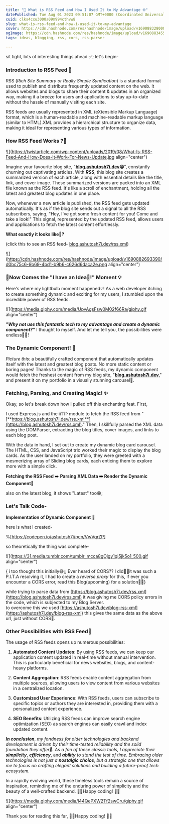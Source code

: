 ```yaml
---
title: "📝 What is RSS Feed and How I Used It to My Advantage 🌐"
datePublished: Tue Aug 01 2023 09:51:07 GMT+0000 (Coordinated Universal Time)
cuid: clks4cxu3000a09m994cthvw8
slug: what-is-rss-feed-and-how-i-used-it-to-my-advantage
cover: https://cdn.hashnode.com/res/hashnode/image/upload/v1690883280084/4c488a56-cd95-414f-b797-3f66fd809036.png
ogImage: https://cdn.hashnode.com/res/hashnode/image/upload/v1690883455117/7693d5d7-b016-4e39-b976-e51a0148fbe2.png
tags: ideas, blogging, rss, cors, rss-parser

---
```


sit tight, lots of interesting things ahead ✅; let's begin-

### **Introduction to RSS Feed** 📰

RSS (*Rich Site Summary or Really Simple Syndication*) is a standard format used to publish and distribute frequently updated content on the web. It allows websites and blogs to share their content & updates in an organized way, making it a breeze for users and applications to stay up-to-date without the hassle of manually visiting each site.

RSS feeds are usually represented in XML (eXtensible Markup Language) format, which is a human-readable and machine-readable markup language (similar to HTML).XML provides a hierarchical structure to organize data, making it ideal for representing various types of information.

### **How RSS Feed Works** ?🔄

![](https://twistarticle.com/wp-content/uploads/2019/08/What-Is-RSS-Feed-And-How-Does-It-Work-For-News-Update.jpg align="center")

Imagine your favourite blog site, "[**blog.ashutosh7i.dev**](https://blog.ashutosh7i.dev)**😁**", constantly churning out captivating articles. With ***RSS***, this blog site creates a summarized version of each article, along with essential details like the title, link, and cover image. These summarized versions are packed into an XML file known as the RSS feed. It's like a scroll of enchantment, holding all the latest and greatest blog updates in one place.

Now, whenever a new article is published, the RSS feed gets updated automatically. It's as if the blog site sends out a signal to all the RSS subscribers, saying, "Hey, I've got some fresh content for you! Come and take a look!" This signal, represented by the updated RSS feed, allows users and applications to fetch the latest content effortlessly.

**What exactly it looks like🤔?**

(click this to see an RSS feed- [blog.ashutosh7i.dev/rss.xml](https://blog.ashutosh7i.dev/rss.xml))

![](https://cdn.hashnode.com/res/hashnode/image/upload/v1690882693390/d0bc75c6-9b69-4bd1-b9b6-c626d6daca2e.png align="center")

### **🌟Now Comes the "I have an Idea🤩!" Moment** 💡

Here's where my lightbulb moment happened💡! As a web developer itching to create something dynamic and exciting for my users, I stumbled upon the incredible power of RSS feeds.

![](https://media.giphy.com/media/UpvAgsFsw0M02f66Ra/giphy.gif align="center")

***"Why not use this fantastic tech to my advantage and create a dynamic component?"*** I thought to myself. And let me tell you, the possibilities were endless🤩🚀!

### **The Dynamic Component!** 🎉

*Picture this:* a beautifully crafted component that automatically updates itself with the latest and greatest blog posts. No more static content or boring pages! Thanks to the magic of RSS feeds, my dynamic component would fetch the freshest content from my blog site, "[**blog.ashutosh7i.dev**](https://blog.ashutosh7i.dev)," and present it on my portfolio in a visually stunning carousel🚀.

### **Fetching, Parsing, and Creating Magic!** ✨

Okay, so let's break down how I pulled off this enchanting feat. First,

I used Express.js and the `HTTP` module to fetch the RSS feed from "[**https://blog.ashutosh7i.dev/rss.xml**](https://blog.ashutosh7i.dev/rss.xml)." Then, I skillfully parsed the XML data using the DOMParser, extracting the blog titles, cover images, and links to each blog post.

With the data in hand, I set out to create my dynamic blog card carousel. The HTML, CSS, and JavaScript trio worked their magic to display the blog cards. As the user landed on my portfolio, they were greeted with a mesmerizing array of Sliding blog cards, each enticing them to explore more with a simple click.

**Fetching the RSS Feed** ➡️ **Parsing XML Data ➡️ Render the Dynamic Component**🚀

also on the latest blog, it shows "Latest" too😁;

### Let's Talk Code-

**Implementation of Dynamic Component** 🚀

here is what I created-

%[https://codepen.io/ashutosh7i/pen/VwVqrZP] 

so theoretically the thing was complete-

![](https://31.media.tumblr.com/tumblr_mcca8gOjgy1qi5jk5o1_500.gif align="center")

{ i too thought this initially😅;; Ever heard of CORS?? I did🥲🥹it was such a P.I.T.A resolving it, I had to create a *reverse proxy* for this, if ever you encounter a CORS error, read this Blog(upcoming) for a solution💖✅}

while trying to parse data from [https://blog.ashutosh7i.dev/rss.xml](https://blog.ashutosh7i.dev/rss.xml) it was giving me CORS policy errors in the code, which is subjected to my Blog Server.  
to overcome this we used [https://ashutosh7i.dev/blog-rss-xml](https://ashutosh7i.dev/blog-rss-xml) this gives the same data as the above url, just without CORS🫡.

### **Other Possibilities with RSS Feed**🌟

The usage of RSS feeds opens up numerous possibilities:

1. **Automated Content Updates**: By using RSS feeds, we can keep our application content updated in real-time without manual intervention. This is particularly beneficial for news websites, blogs, and content-heavy platforms.
    
2. **Content Aggregation**: RSS feeds enable content aggregation from multiple sources, allowing users to view content from various websites in a centralized location.
    
3. **Customized User Experience**: With RSS feeds, users can subscribe to specific topics or authors they are interested in, providing them with a personalized content experience.
    
4. **SEO Benefits**: Utilizing RSS feeds can improve search engine optimization (SEO) as search engines can easily crawl and index updated content.
    

***In conclusion***, *my fondness for older technologies and backend development is driven by their time-tested reliability and the solid foundation they offer🗿. As a fan of these classic tools, I appreciate their* ***simplicity***, ***efficiency***, and ***ability*** *to stand the test of time. Embracing older technologies is not just a* ***nostalgic choice***, *but a strategic one that allows me to focus on crafting elegant solutions and building a future-proof tech ecosystem.*

In a rapidly evolving world, these timeless tools remain a source of inspiration, reminding me of the enduring power of simplicity and the beauty of a well-crafted backend. 💙🔧Happy coding! 🚀✨

![](https://media.giphy.com/media/l44QePXW2Tf2swCru/giphy.gif align="center")

Thank you for reading this far, 💙🔧Happy coding! 🚀✨